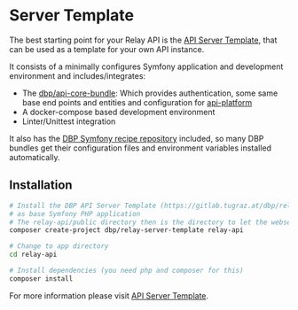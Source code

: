 # Server Template

The best starting point for your Relay API is the [API Server Template](https://gitlab.tugraz.at/dbp/relay/dbp-relay-server-template),
that can be used as a template for your own API instance.

It consists of a minimally configures Symfony application and development environment and includes/integrates:

- The [dbp/api-core-bundle](https://gitlab.tugraz.at/dbp/dbp-api/api-core-bundle): Which provides authentication, some same base end points and entities and configuration for [api-platform](https://api-platform.com/)
- A docker-compose based development environment
- Linter/Unittest integration

It also has the [DBP Symfony recipe repository](https://github.com/digital-blueprint/symfony-recipes) included,
so many DBP bundles get their configuration files and environment variables installed automatically.

## Installation

```bash
# Install the DBP API Server Template (https://gitlab.tugraz.at/dbp/relay/dbp-relay-server-template)
# as base Symfony PHP application
# The relay-api/public directory then is the directory to let the webserver point at 
composer create-project dbp/relay-server-template relay-api

# Change to app directory
cd relay-api

# Install dependencies (you need php and composer for this)
composer install
```

For more information please visit [API Server Template](https://gitlab.tugraz.at/dbp/relay/dbp-relay-server-template).